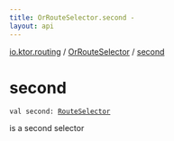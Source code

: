 ```yaml
---
title: OrRouteSelector.second - 
layout: api
---
```


<div class='api-docs-breadcrumbs'><a href="../index.html">io.ktor.routing</a> / <a href="index.html">OrRouteSelector</a> / <a href="./second.html">second</a></div>

# second

<div class="signature"><code><span class="keyword">val </span><span class="identifier">second</span><span class="symbol">: </span><a href="../-route-selector/index.html"><span class="identifier">RouteSelector</span></a></code></div>

is a second selector

